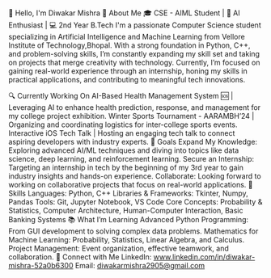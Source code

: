 👋 Hello, I'm Diwakar Mishra
📌 About Me
🎓 CSE - AIML Student | 🧠 AI Enthusiast | 💻 2nd Year B.Tech
I'm a passionate Computer Science student specializing in Artificial Intelligence and Machine Learning from Vellore Institute of Technology,Bhopal. With a strong foundation in Python, C++, and problem-solving skills, I’m constantly expanding my skill set and taking on projects that merge creativity with technology. Currently, I’m focused on gaining real-world experience through an internship, honing my skills in practical applications, and contributing to meaningful tech innovations.

🔍 Currently Working On
AI-Based Health Management System 🆘 | Leveraging AI to enhance health prediction, response, and management for my college project exhibition.
Winter Sports Tournament - AARAMBH’24 | Organizing and coordinating logistics for inter-college sports events.
Interactive iOS Tech Talk | Hosting an engaging tech talk to connect aspiring developers with industry experts.
🌟 Goals
Expand My Knowledge: Exploring advanced AI/ML techniques and diving into topics like data science, deep learning, and reinforcement learning.
Secure an Internship: Targeting an internship in tech by the beginning of my 3rd year to gain industry insights and hands-on experience.
Collaborate: Looking forward to working on collaborative projects that focus on real-world applications.
💼 Skills
Languages: Python, C++
Libraries & Frameworks: Tkinter, Numpy, Pandas
Tools: Git, Jupyter Notebook, VS Code
Core Concepts: Probability & Statistics, Computer Architecture, Human-Computer Interaction, Basic Banking Systems
📚 What I’m Learning
Advanced Python Programming: From GUI development to solving complex data problems.
Mathematics for Machine Learning: Probability, Statistics, Linear Algebra, and Calculus.
Project Management: Event organization, effective teamwork, and collaboration.
🔗 Connect with Me
LinkedIn: www.linkedin.com/in/diwakar-mishra-52a0b6300
Email: diwakarmishra2905@gmail.com
